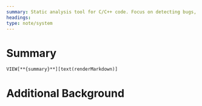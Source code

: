 ```yaml
---
summary: Static analysis tool for C/C++ code. Focus on detecting bugs, undefined behavior, and dangerous coding constructs.
headings: 
type: note/system
---
```

# Summary
`VIEW[**{summary}**][text(renderMarkdown)]`
# Additional Background
